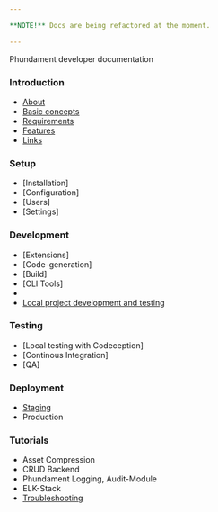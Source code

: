 ```yaml
---

**NOTE!** Docs are being refactored at the moment.

---
```


Phundament developer documentation

### Introduction

- [About](1-introduction/about.md)
- [Basic concepts](1-introduction/basic-concepts.md)
- [Requirements](1-introduction/requirements.md)
- [Features](1-introduction/features.md)
- [Links](1-introduction/links.md)

### Setup

- [Installation]
- [Configuration]
- [Users]
- [Settings]

### Development

- [Extensions]
- [Code-generation]
- [Build]
- [CLI Tools]
- 
- [Local project development and testing](31-develop-local-project-setup.md)


### Testing

- [Local testing with Codeception]
- [Continous Integration]
- [QA]


### Deployment

- [Staging]()
- Production


### Tutorials

- Asset Compression
- CRUD Backend
- Phundament Logging, Audit-Module
- ELK-Stack
- [Troubleshooting](60-troubleshooting.md)

